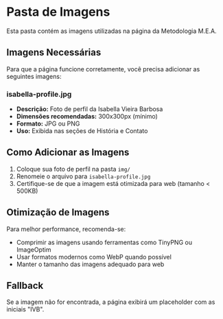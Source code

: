 # Pasta de Imagens

Esta pasta contém as imagens utilizadas na página da Metodologia M.E.A.

## Imagens Necessárias

Para que a página funcione corretamente, você precisa adicionar as seguintes imagens:

### isabella-profile.jpg
- **Descrição:** Foto de perfil da Isabella Vieira Barbosa
- **Dimensões recomendadas:** 300x300px (mínimo)
- **Formato:** JPG ou PNG
- **Uso:** Exibida nas seções de História e Contato

## Como Adicionar as Imagens

1. Coloque sua foto de perfil na pasta `img/`
2. Renomeie o arquivo para `isabella-profile.jpg`
3. Certifique-se de que a imagem está otimizada para web (tamanho < 500KB)

## Otimização de Imagens

Para melhor performance, recomenda-se:
- Comprimir as imagens usando ferramentas como TinyPNG ou ImageOptim
- Usar formatos modernos como WebP quando possível
- Manter o tamanho das imagens adequado para web

## Fallback

Se a imagem não for encontrada, a página exibirá um placeholder com as iniciais "IVB".
